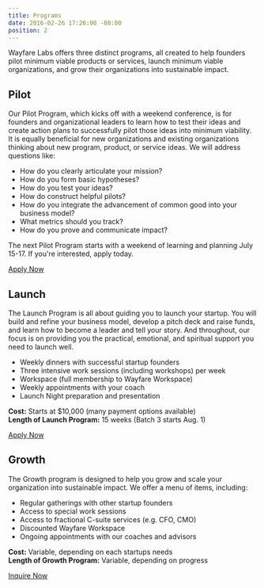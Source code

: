```yaml
---
title: Programs
date: 2016-02-26 17:26:00 -08:00
position: 2
---
```


Wayfare Labs offers three distinct programs, all created to help founders pilot minimum viable products or services, launch minimum viable organizations, and grow their organizations into sustainable impact.

## Pilot

Our Pilot Program, which kicks off with a weekend conference, is for founders and organizational leaders to learn how to test their ideas and create action plans to successfully pilot those ideas into minimum viability. It is equally beneficial for new organizations and existing organizations thinking about new program, product, or service ideas. We will address questions like:

* How do you clearly articulate your mission?
* How do you form basic hypotheses?
* How do you test your ideas?
* How do construct helpful pilots?
* How do you integrate the advancement of common good into your business model?
* What metrics should you track?
* How do you prove and communicate impact?

The next Pilot Program starts with a weekend of learning and planning July 15-17. If you're interested, apply today.

<a href="/pilot" class="button huge">Apply Now</a>

## Launch

The Launch Program is all about guiding you to launch your startup. You will build and refine your business model, develop a pitch deck and raise funds, and learn how to become a leader and tell your story. And throughout, our focus is on providing you the practical, emotional, and spiritual support you need to launch well.

* Weekly dinners with successful startup founders
* Three intensive work sessions (including workshops) per week
* Workspace (full membership to Wayfare Workspace)
* Weekly appointments with your coach
* Launch Night preparation and presentation

**Cost:** Starts at $10,000 (many payment options available)  
**Length of Launch Program:** 15 weeks (Batch 3 starts Aug. 1)

<a href="/apply" class="button huge">Apply Now</a>

## Growth

The Growth program is designed to help you grow and scale your organization into sustainable impact. We offer a menu of items, including:

* Regular gatherings with other startup founders
* Access to special work sessions
* Access to fractional C-suite services (e.g. CFO, CMO)
* Discounted Wayfare Workspace
* Ongoing appointments with our coaches and advisors

**Cost:** Variable, depending on each startups needs  
**Length of Growth Program:** Variable, depending on progress

<a href="/contact" class="button huge">Inquire Now</a>

